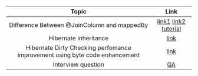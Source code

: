 Topic | Link
| :---:   | :-: 
Difference Between @JoinColumn and mappedBy| [link1](https://www.baeldung.com/jpa-joincolumn-vs-mappedby) [link2](https://vladmihalcea.com/the-best-way-to-map-a-onetomany-association-with-jpa-and-hibernate/) [tutorial](https://vladmihalcea.com/tutorials/hibernate/)
Hibernate inheritance | [link](https://thorben-janssen.com/complete-guide-inheritance-strategies-jpa-hibernate/)
Hibernate Dirty Checking perfomance improvement using byte code enhancement | [link](https://dzone.com/articles/hibernate-bytecode-enhancement-dirty-tracking#:~:text=Even%20if%20only%20one%20property,checking%20mechanism%20during%20flush%2Dtime)
|Interview question|[QA](https://www.journaldev.com/3633/hibernate-interview-questions-and-answers)

